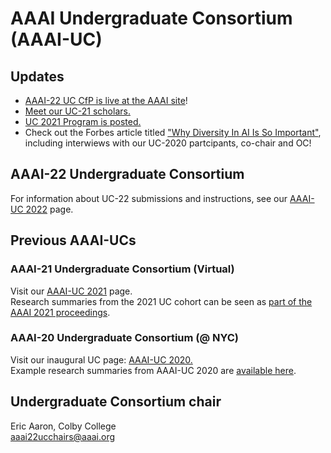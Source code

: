 # AAAI Undergraduate Consortium (AAAI-UC)

## Updates
- [AAAI-22 UC CfP is live at the AAAI site](https://aaai.org/Conferences/AAAI-22/undergraduate-consortium/)! 
- [Meet our UC-21 scholars.](https://aaai-uc.github.io/2021_scholars.html)
- [UC 2021 Program is posted.](./2021_schedule.md)<!--- [AAAI-21 Undergraduate Consortium submission site](https://cmt3.research.microsoft.com/AAAIUC2021) is now live!- If you are interested in serving the UC as a PC, please complete [this form](https://bit.ly/AAAI21UCCfR).
-->
- Check out the Forbes article titled ["Why Diversity In AI Is So Important"](https://www.forbes.com/sites/mariaklawe/2020/07/16/why-diversity-in-ai-is-so-important/#587435127f2b), including interwiews with our UC-2020 partcipants, 
co-chair and OC!


## AAAI-22 Undergraduate Consortium
For information about UC-22 submissions and instructions, see our [AAAI-UC 2022](./2022.md) page.

## Previous AAAI-UCs

### AAAI-21 Undergraduate Consortium (Virtual)
Visit our [AAAI-UC 2021](./2021.md) page.  
Research summaries from the 2021 UC cohort can be seen as [part of the AAAI 2021 proceedings](https://aaai.org/Library/AAAI/aaai21-issue18.php#41).

### AAAI-20 Undergraduate Consortium (@ NYC) 
Visit our inaugural UC page: [AAAI-UC 2020.](./2020.md)  
Example research summaries from AAAI-UC 2020 are [available here](https://aaai-uc.github.io/2020/AAAI20_UC_Proceedings.pdf).


## Undergraduate Consortium chair<!--co-chairs-->
Eric Aaron, Colby College  
<aaai22ucchairs@aaai.org>
